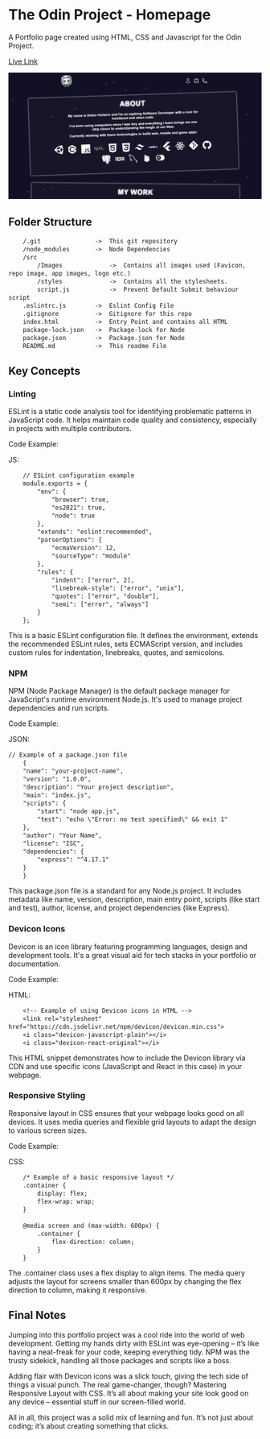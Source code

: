 # The Odin Project - Homepage

A Portfolio page created using HTML, CSS and Javascript for the Odin Project.

[Live Link](https://antonharbers.github.io/Homepage-Demo/)

![Screenshot of Webpage](/src/Images/repoImage.png)

## Folder Structure

```
    /.git               ->  This git repository
    /node_modules       ->  Node Dependencies
    /src
        /Images             ->  Contains all images used (Favicon, repo image, app images, logo etc.)
        /styles             ->  Contains all the stylesheets.
        script.js           ->  Prevent Default Submit behaviour script
    .eslintrc.js        ->  Eslint Config File
    .gitignore          ->  Gitignore for this repo
    index.html          ->  Entry Point and contains all HTML
    package-lock.json   ->  Package-lock for Node
    package.json        ->  Package.json for Node
    README.md           ->  This readme File
```

## Key Concepts

### Linting

ESLint is a static code analysis tool for identifying problematic patterns in JavaScript code. It helps maintain code quality and consistency, especially in projects with multiple contributors.

Code Example:

JS:

```
    // ESLint configuration example
    module.exports = {
        "env": {
            "browser": true,
            "es2021": true,
            "node": true
        },
        "extends": "eslint:recommended",
        "parserOptions": {
            "ecmaVersion": 12,
            "sourceType": "module"
        },
        "rules": {
            "indent": ["error", 2],
            "linebreak-style": ["error", "unix"],
            "quotes": ["error", "double"],
            "semi": ["error", "always"]
        }
    };
```

This is a basic ESLint configuration file. It defines the environment, extends the recommended ESLint rules, sets ECMAScript version, and includes custom rules for indentation, linebreaks, quotes, and semicolons.

### NPM

NPM (Node Package Manager) is the default package manager for JavaScript's runtime environment Node.js. It's used to manage project dependencies and run scripts.

Code Example:

JSON:

```
// Example of a package.json file
    {
    "name": "your-project-name",
    "version": "1.0.0",
    "description": "Your project description",
    "main": "index.js",
    "scripts": {
        "start": "node app.js",
        "test": "echo \"Error: no test specified\" && exit 1"
    },
    "author": "Your Name",
    "license": "ISC",
    "dependencies": {
        "express": "^4.17.1"
    }
    }
```

This package.json file is a standard for any Node.js project. It includes metadata like name, version, description, main entry point, scripts (like start and test), author, license, and project dependencies (like Express).

### Devicon Icons

Devicon is an icon library featuring programming languages, design and development tools. It's a great visual aid for tech stacks in your portfolio or documentation.

Code Example:

HTML:

```
    <!-- Example of using Devicon icons in HTML -->
    <link rel="stylesheet" href="https://cdn.jsdelivr.net/npm/devicon/devicon.min.css">
    <i class="devicon-javascript-plain"></i>
    <i class="devicon-react-original"></i>
```

This HTML snippet demonstrates how to include the Devicon library via CDN and use specific icons (JavaScript and React in this case) in your webpage.

### Responsive Styling

Responsive layout in CSS ensures that your webpage looks good on all devices. It uses media queries and flexible grid layouts to adapt the design to various screen sizes.

Code Example:

CSS:

```
    /* Example of a basic responsive layout */
    .container {
        display: flex;
        flex-wrap: wrap;
    }

    @media screen and (max-width: 600px) {
        .container {
            flex-direction: column;
        }
    }
```

The .container class uses a flex display to align items. The media query adjusts the layout for screens smaller than 600px by changing the flex direction to column, making it responsive.

## Final Notes

Jumping into this portfolio project was a cool ride into the world of web development. Getting my hands dirty with ESLint was eye-opening – it’s like having a neat-freak for your code, keeping everything tidy. NPM was the trusty sidekick, handling all those packages and scripts like a boss.

Adding flair with Devicon icons was a slick touch, giving the tech side of things a visual punch. The real game-changer, though? Mastering Responsive Layout with CSS. It’s all about making your site look good on any device – essential stuff in our screen-filled world.

All in all, this project was a solid mix of learning and fun. It’s not just about coding; it’s about creating something that clicks.
